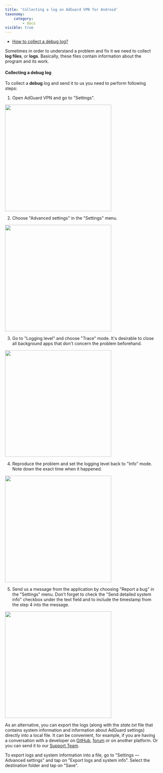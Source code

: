```yaml
---
title: 'Collecting a log on AdGuard VPN for Android'
taxonomy:
    category:
        - docs
visible: true
---
```


* [How to collect a debug log?](#debug)


Sometimes in order to understand a problem and fix it we need to collect **log files**, or **logs**. Basically, these files contain information about the program and its work. 

<a id="debug"></a>

#### Collecting a debug log

To collect a **debug** log and send it to us you need to perform following steps:

1. Open AdGuard VPN and go to "Settings".

<img src="https://cdn.adguard.com/public/Adguard/kb/VPN/android_debug_settings.png" width="350" />

2. Choose "Advanced settings" in the "Settings" menu.

<img src="https://cdn.adguard.com/public/Adguard/kb/VPN/android_debug_advanced.png" width="350" />

3. Go to "Logging level" and сhoose "Trace" mode. It's desirable to close all background apps that don't concern the problem beforehand.

<img src="https://cdn.adguard.com/public/Adguard/kb/VPN/android_debug_trace.png" width="350" />


4. Reproduce the problem and set the logging level back to "Info" mode. Note down the exact time when it happened.

<img src="https://cdn.adguard.com/public/Adguard/kb/VPN/android_debug_info.png" width="350" />

5. Send us a message from the application by choosing "Report a bug" in the "Settings" menu. Don't forget to check the "Send detailed system info" checkbox under the text field and to include the timestamp from the step 4 into the message. 

<img src="https://cdn.adguard.com/public/Adguard/kb/VPN/android_debug_send_report.png" width="350" />

As an alternative, you can export the logs (along with the *state.txt* file that contains system information and information about AdGuard settings) directly into a local file. It can be convenient, for example, if you are having a conversation with a developer on [GitHub](https://github.com/Adguardteam/), [forum](https://forum.adguard.com/) or on another platform. Or you can send it to our [Support Team](mailto:support@adguard.com).

To export logs and system information into a file, go to "Settings — Advanced settings" and tap on "Export logs and system info". Select the destination folder and tap on "Save".